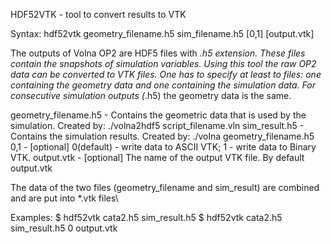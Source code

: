 HDF52VTK - tool to convert results to VTK

Syntax: hdf52vtk geometry_filename.h5 sim_filename.h5 [0,1] [output.vtk]

The outputs of Volna OP2 are HDF5 files with *.h5 extension. These files contain the 
snapshots of simulation variables. Using this tool the raw OP2 data can be converted
to VTK files. One has to specify at least to files: one containing the geometry data
and one containing the simulation data. For consecutive simulation outputs (*.h5) 
the geometry data is the same.

geometry_filename.h5 - Contains the geometric data that is used by the simulation.
                       Created by: ./volna2hdf5 script_filename.vln
sim_result.h5        - Contains the simulation results.
                       Created by: ./volna geometry_filename.h5
0,1                  - [optional] 0(default) - write data to ASCII VTK; 1 - write data to Binary VTK.
output.vtk           - [optional] The name of the output VTK file. By default output.vtk

The data of the two files (geometry_filename and sim_result) are combined and are put into *.vtk files\

Examples:
  $ hdf52vtk cata2.h5 sim_result.h5
  $ hdf52vtk cata2.h5 sim_result.h5 0 output.vtk
